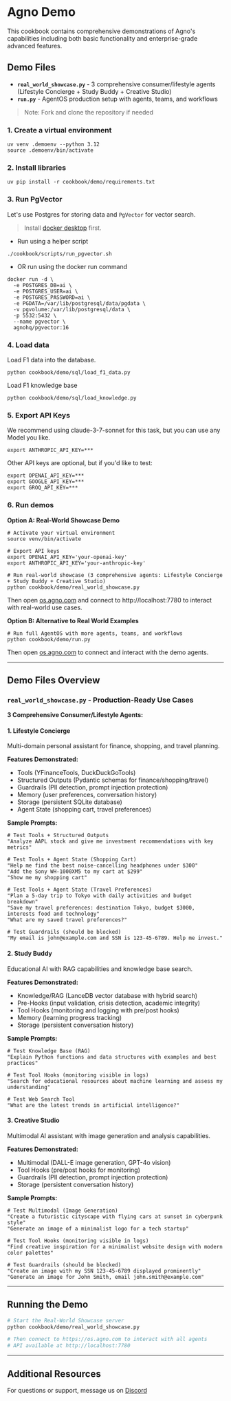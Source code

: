 # Agno Demo

This cookbook contains comprehensive demonstrations of Agno's capabilities including both basic functionality and enterprise-grade advanced features.

## Demo Files

- **`real_world_showcase.py`** - 3 comprehensive consumer/lifestyle agents (Lifestyle Concierge + Study Buddy + Creative Studio)
- **`run.py`** - AgentOS production setup with agents, teams, and workflows

> Note: Fork and clone the repository if needed

### 1. Create a virtual environment

```shell
uv venv .demoenv --python 3.12
source .demoenv/bin/activate
```

### 2. Install libraries

```shell
uv pip install -r cookbook/demo/requirements.txt
```

### 3. Run PgVector

Let's use Postgres for storing data and `PgVector` for vector search.

> Install [docker desktop](https://docs.docker.com/desktop/install/mac-install/) first.

- Run using a helper script

```shell
./cookbook/scripts/run_pgvector.sh
```

- OR run using the docker run command

```shell
docker run -d \
  -e POSTGRES_DB=ai \
  -e POSTGRES_USER=ai \
  -e POSTGRES_PASSWORD=ai \
  -e PGDATA=/var/lib/postgresql/data/pgdata \
  -v pgvolume:/var/lib/postgresql/data \
  -p 5532:5432 \
  --name pgvector \
  agnohq/pgvector:16
```

### 4. Load data

Load F1 data into the database.

```shell
python cookbook/demo/sql/load_f1_data.py
```

Load F1 knowledge base

```shell
python cookbook/demo/sql/load_knowledge.py
```

### 5. Export API Keys

We recommend using claude-3-7-sonnet for this task, but you can use any Model you like.

```shell
export ANTHROPIC_API_KEY=***
```

Other API keys are optional, but if you'd like to test:

```shell
export OPENAI_API_KEY=***
export GOOGLE_API_KEY=***
export GROQ_API_KEY=***
```

### 6. Run demos

**Option A: Real-World Showcase Demo**

```shell
# Activate your virtual environment
source venv/bin/activate

# Export API keys
export OPENAI_API_KEY='your-openai-key'
export ANTHROPIC_API_KEY='your-anthropic-key'

# Run real-world showcase (3 comprehensive agents: Lifestyle Concierge + Study Buddy + Creative Studio)
python cookbook/demo/real_world_showcase.py
```

Then open [os.agno.com](https://os.agno.com/) and connect to http://localhost:7780 to interact with real-world use cases.

**Option B: Alternative to Real World Examples**

```shell
# Run full AgentOS with more agents, teams, and workflows
python cookbook/demo/run.py
```

Then open [os.agno.com](https://os.agno.com/) to connect and interact with the demo agents.

---

## Demo Files Overview

### `real_world_showcase.py` - Production-Ready Use Cases

**3 Comprehensive Consumer/Lifestyle Agents:**

#### 1. Lifestyle Concierge
Multi-domain personal assistant for finance, shopping, and travel planning.

**Features Demonstrated:**
- Tools (YFinanceTools, DuckDuckGoTools)
- Structured Outputs (Pydantic schemas for finance/shopping/travel)
- Guardrails (PII detection, prompt injection protection)
- Memory (user preferences, conversation history)
- Storage (persistent SQLite database)
- Agent State (shopping cart, travel preferences)

**Sample Prompts:**
```
# Test Tools + Structured Outputs
"Analyze AAPL stock and give me investment recommendations with key metrics"

# Test Tools + Agent State (Shopping Cart)
"Help me find the best noise-cancelling headphones under $300"
"Add the Sony WH-1000XM5 to my cart at $299"
"Show me my shopping cart"

# Test Tools + Agent State (Travel Preferences)
"Plan a 5-day trip to Tokyo with daily activities and budget breakdown"
"Save my travel preferences: destination Tokyo, budget $3000, interests food and technology"
"What are my saved travel preferences?"

# Test Guardrails (should be blocked)
"My email is john@example.com and SSN is 123-45-6789. Help me invest."
```

#### 2. Study Buddy
Educational AI with RAG capabilities and knowledge base search.

**Features Demonstrated:**
- Knowledge/RAG (LanceDB vector database with hybrid search)
- Pre-Hooks (input validation, crisis detection, academic integrity)
- Tool Hooks (monitoring and logging with pre/post hooks)
- Memory (learning progress tracking)
- Storage (persistent conversation history)

**Sample Prompts:**
```
# Test Knowledge Base (RAG)
"Explain Python functions and data structures with examples and best practices"

# Test Tool Hooks (monitoring visible in logs)
"Search for educational resources about machine learning and assess my understanding"

# Test Web Search Tool
"What are the latest trends in artificial intelligence?"
```

#### 3. Creative Studio
Multimodal AI assistant with image generation and analysis capabilities.

**Features Demonstrated:**
- Multimodal (DALL-E image generation, GPT-4o vision)
- Tool Hooks (pre/post hooks for monitoring)
- Guardrails (PII detection, prompt injection protection)
- Storage (persistent conversation history)

**Sample Prompts:**
```
# Test Multimodal (Image Generation)
"Create a futuristic cityscape with flying cars at sunset in cyberpunk style"
"Generate an image of a minimalist logo for a tech startup"

# Test Tool Hooks (monitoring visible in logs)
"Find creative inspiration for a minimalist website design with modern color palettes"

# Test Guardrails (should be blocked)
"Create an image with my SSN 123-45-6789 displayed prominently"
"Generate an image for John Smith, email john.smith@example.com"
```

---

## Running the Demo

```bash
# Start the Real-World Showcase server
python cookbook/demo/real_world_showcase.py

# Then connect to https://os.agno.com to interact with all agents
# API available at http://localhost:7780
```

---

## Additional Resources

For questions or support, message us on [Discord](https://agno.link/discord)
